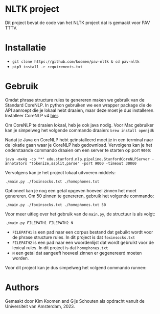 # NLTK project

Dit project bevat de code van het NLTK project dat is gemaakt voor PAV TTTV.

# Installatie

- `git clone https://github.com/koomen/pav-nltk & cd pav-nltk`
- `pip3 install -r requirements.txt`

# Gebruik

Omdat phrase structure rules te genereren maken we gebruik van de Standard
CoreNLP. In python gebruiken we een wrapper package die de API aanroept die je
lokaal hebt draaien, maar deze moet je dus installeren. Installeer CoreNLP v4
[hier](https://stanfordnlp.github.io/CoreNLP).

Om CoreNLP te draaien lokaal, heb je ook java nodig. Voor Mac gebruiker kan je
simpelweg het volgende commando draaien: `brew install openjdk`

Nadat je Java en CoreNLP hebt geïnstalleerd moet je in een terminal naar de
lokatie gaan waar je CoreNLP heb gedownload. Vervolgens kan je het onderstaande
commando draaien om een server te starten op port `9000`:

```
java -mx4g -cp "*" edu.stanford.nlp.pipeline.StanfordCoreNLPServer -annotators "tokenize,ssplit,parse" -port 9000 -timeout 30000
```


Vervolgens kan je het project lokaal uitvoeren middels:

```
./main.py ./foxinsocks.txt ./homophones.txt
```

Optioneel kan je nog een getal opgeven hoeveel zinnen het moet genereren. Om
50 zinnen te genereren, gebruik het volgende commando:

```
./main.py ./foxinsocks.txt ./homophones.txt 50
```

Voor meer uitleg over het gebruik van de `main.py`, de structuur is als volgt:

```
./main.py FILEPATH1 FILEPATH2 N
```

- `FILEPATH1` is een pad naar een corpus bestand dat gebuikt wordt voor de
  phrase structure rules. In dit project is dat `foxinsocks.txt`
- `FILEPATH2` is een pad naar een woordenlijst dat wordt gebruikt voor de
  lexical rules. In dit project is dat `homophones.txt`
- `N` een getal dat aangeeft hoeveel zinnen er gegenereerd moeten worden.

Voor dit project kan je dus simpelweg het volgend commando runnen:

# Authors

Gemaakt door Kim Koomen and Gijs Schouten als opdracht vanuit de Universiteit
van Amsterdam, 2023.
